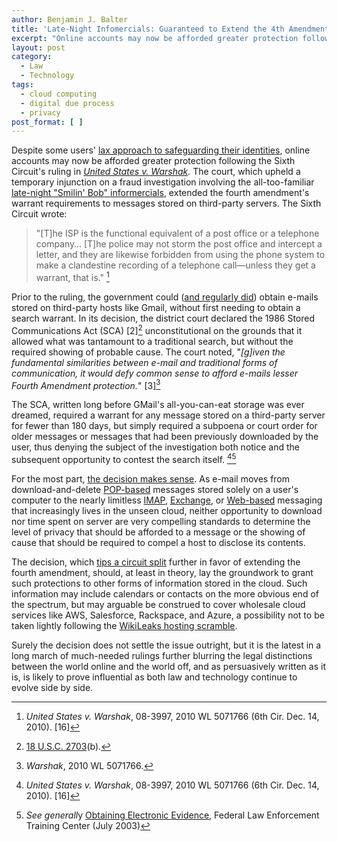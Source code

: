 ```yaml
---
author: Benjamin J. Balter
title: 'Late-Night Infomercials: Guaranteed to Extend the 4th Amendment or Your Money Back'
excerpt: "Online accounts may now be afforded greater protection following the Sixth Circuit's ruling in United States v. Warshak. The court, upholding a temporary injunction on e-mail searches extended the fourth amendment's warrant requirements to messages stored on third-party servers."
layout: post
category:
  - Law
  - Technology
tags:
  - cloud computing
  - digital due process
  - privacy
post_format: [ ]
---
```

Despite some users' [lax approach to safeguarding their identities][1], online accounts may now be afforded greater protection following the Sixth Circuit's ruling in *[United States v. Warshak][2].* The court, which upheld a temporary injunction on a fraud investigation involving the all-too-familiar [late-night "Smilin' Bob" informercials][3], extended the fourth amendment's warrant requirements to messages stored on third-party servers. The Sixth Circuit wrote:

> "[T]he ISP is the functional equivalent of a post office or a telephone company… [T]he police may not storm the post office and intercept a letter, and they are likewise forbidden from using the phone system to make a clandestine recording of a telephone call—unless they get a warrant, that is." [^1]

Prior to the ruling, the government could ([and regularly did][5]) obtain e-mails stored on third-party hosts like Gmail, without first needing to obtain a search warrant. In its decision, the district court declared the 1986 Stored Communications Act (SCA) [2][^2] unconstitutional on the grounds that it allowed what was tantamount to a traditional search, but without the required showing of probable cause. The court noted, "*[g]iven the fundamental similarities between e-mail and traditional forms of communication, it would defy common sense to afford e-mails lesser Fourth Amendment protection.*" [3][^3]

The SCA, written long before GMail's all-you-can-eat storage was ever dreamed, required a warrant for any message stored on a third-party server for fewer than 180 days, but simply required a subpoena or court order for older messages or messages that had been previously downloaded by the user, thus denying the subject of the investigation both notice and the subsequent opportunity to contest the search itself. [^1][^4]

For the most part, [the decision makes sense][9]. As e-mail moves from download-and-delete [POP-based][10] messages stored solely on a user's computer to the nearly limitless [IMAP][11], [Exchange][12], or [Web-based][13] messaging that increasingly lives in the unseen cloud, neither opportunity to download nor time spent on server are very compelling standards to determine the level of privacy that should be afforded to a message or the showing of cause that should be required to compel a host to disclose its contents.

The decision, which [tips a circuit split][14] further in favor of extending the fourth amendment, should, at least in theory, lay the groundwork to grant such protections to other forms of information stored in the cloud.  Such information may include calendars or contacts on the more obvious end of the spectrum, but may arguable be construed to cover wholesale cloud services like AWS, Salesforce, Rackspace, and Azure, a possibility not to be taken lightly following the [WikiLeaks hosting scramble][15].

Surely the decision does not settle the issue outright, but it is the latest in a long march of much-needed rulings further blurring the legal distinctions between the world online and the world off, and as persuasively written as it is, is likely to prove influential as both law and technology continue to evolve side by side.


[^1]: *United States v. Warshak*, 08-3997, 2010 WL 5071766 (6th Cir. Dec. 14, 2010). [16]
[^2]: [18 U.S.C. 2703][17](b). 
[^3]: *Warshak*, 2010 WL 5071766. 
[^4]: *See generall*y [Obtaining Electronic Evidence][20], Federal Law Enforcement Training Center (July 2003)

 [1]: http://blogs.wsj.com/digits/2010/12/13/the-top-50-gawker-media-passwords/
 [2]: http://www.ca6.uscourts.gov/opinions.pdf/10a0377p-06.pdf
 [3]: http://blogs.forbes.com/kashmirhill/2010/12/15/your-email-now-warrants-greater-privacy-thanks-to-sex-pill-peddling-dude/
 [5]: http://www.google.com/transparencyreport/governmentrequests/

 [9]: http://ben.balter.com/2010/10/10/does-every-cloud-have-a-silver-lining/ "Does Every Cloud Have a Silver Lining?"
 [10]: http://en.wikipedia.org/wiki/Post_Office_Protocol
 [11]: http://en.wikipedia.org/wiki/Internet_Message_Access_Protocol
 [12]: http://en.wikipedia.org/wiki/Microsoft_Exchange_Server
 [13]: http://en.wikipedia.org/wiki/Webmail
 [14]: http://volokh.com/2010/12/14/sixth-circuit-rules-that-e-mail-protected-by-the-fourth-amendment-warrant-requirement/
 [15]: http://www.huffingtonpost.com/2010/12/01/wikileaks-website-loses-h_n_790526.html
 
 [17]: http://www.law.cornell.edu/uscode/18/usc_sec_18_00002703----000-.html
 
 
 [20]: http://docs.google.com/viewer?a=v&q=cache:IYzfdrim0owJ:www.fletc.gov/training/programs/legal-division/downloads-articles-and-faqs/downloads/other/obtaining_electronic.pdf/download+&hl=en&gl=us&pid=bl&srcid=ADGEESgpYeTPUFAijEyb4BnY4_wzFLwSJmRNv8yL2ZD8EkhQTjt7oXv9kELuYHG7A202xJ9_MGwvgVDwjviAEh0zW76gZQAbieBYwR6cnNUyD83txcScrGTU0qDUME590QPAMej6hmSy&sig=AHIEtbTf4jZconLMbkMO_hVK8xQ92bqZNQ